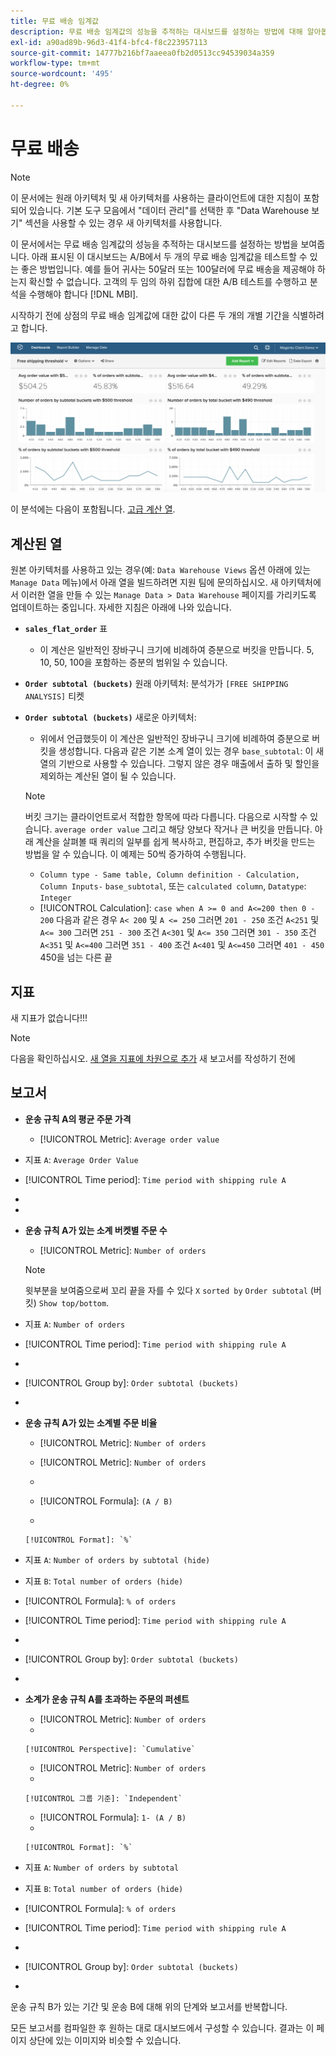 ```yaml
---
title: 무료 배송 임계값
description: 무료 배송 임계값의 성능을 추적하는 대시보드를 설정하는 방법에 대해 알아봅니다.
exl-id: a90ad89b-96d3-41f4-bfc4-f8c223957113
source-git-commit: 14777b216bf7aaeea0fb2d0513cc94539034a359
workflow-type: tm+mt
source-wordcount: '495'
ht-degree: 0%

---
```


# 무료 배송

>[!NOTE]
>
>이 문서에는 원래 아키텍처 및 새 아키텍처를 사용하는 클라이언트에 대한 지침이 포함되어 있습니다. 기본 도구 모음에서 &quot;데이터 관리&quot;를 선택한 후 &quot;Data Warehouse 보기&quot; 섹션을 사용할 수 있는 경우 새 아키텍처를 사용합니다.

이 문서에서는 무료 배송 임계값의 성능을 추적하는 대시보드를 설정하는 방법을 보여줍니다. 아래 표시된 이 대시보드는 A/B에서 두 개의 무료 배송 임계값을 테스트할 수 있는 좋은 방법입니다. 예를 들어 귀사는 50달러 또는 100달러에 무료 배송을 제공해야 하는지 확신할 수 없습니다. 고객의 두 임의 하위 집합에 대한 A/B 테스트를 수행하고 분석을 수행해야 합니다 [!DNL MBI].

시작하기 전에 상점의 무료 배송 임계값에 대한 값이 다른 두 개의 개별 기간을 식별하려고 합니다.

![](../../assets/free_shipping_threshold.png)

이 분석에는 다음이 포함됩니다. [고급 계산 열](../data-warehouse-mgr/adv-calc-columns.md).

## 계산된 열

원본 아키텍처를 사용하고 있는 경우(예: `Data Warehouse Views` 옵션 아래에 있는 `Manage Data` 메뉴)에서 아래 열을 빌드하려면 지원 팀에 문의하십시오. 새 아키텍처에서 이러한 열을 만들 수 있는 `Manage Data > Data Warehouse` 페이지를 가리키도록 업데이트하는 중입니다. 자세한 지침은 아래에 나와 있습니다.

* **`sales_flat_order`** 표
   * 이 계산은 일반적인 장바구니 크기에 비례하여 증분으로 버킷을 만듭니다. 5, 10, 50, 100을 포함하는 증분의 범위일 수 있습니다.

* **`Order subtotal (buckets)`** 원래 아키텍처: 분석가가 `[FREE SHIPPING ANALYSIS]` 티켓
* **`Order subtotal (buckets)`** 새로운 아키텍처:
   * 위에서 언급했듯이 이 계산은 일반적인 장바구니 크기에 비례하여 증분으로 버킷을 생성합니다. 다음과 같은 기본 소계 열이 있는 경우 `base_subtotal`: 이 새 열의 기반으로 사용할 수 있습니다. 그렇지 않은 경우 매출에서 출하 및 할인을 제외하는 계산된 열이 될 수 있습니다.
   >[!NOTE]
   >
   >버킷 크기는 클라이언트로서 적합한 항목에 따라 다릅니다. 다음으로 시작할 수 있습니다. `average order value` 그리고 해당 양보다 작거나 큰 버킷을 만듭니다. 아래 계산을 살펴볼 때 쿼리의 일부를 쉽게 복사하고, 편집하고, 추가 버킷을 만드는 방법을 알 수 있습니다. 이 예제는 50씩 증가하여 수행됩니다.

   * `Column type - Same table, Column definition - Calculation, Column Inputs-` `base_subtotal`, 또는 `calculated column`, `Datatype`: `Integer`
   * [!UICONTROL Calculation]: `case when A >= 0 and A<=200 then 0 - 200`
다음과 같은 경우 `A< 200` 및 `A <= 250` 그러면 `201 - 250`
조건 `A<251` 및 `A<= 300` 그러면 `251 - 300`
조건 `A<301` 및 `A<= 350` 그러면 `301 - 350`
조건 `A<351` 및 `A<=400` 그러면 `351 - 400`
조건 `A<401` 및 `A<=450` 그러면 `401 - 450`
450을 넘는 다른 끝



## 지표

새 지표가 없습니다!!!

>[!NOTE]
>
>다음을 확인하십시오. [새 열을 지표에 차원으로 추가](../data-warehouse-mgr/manage-data-dimensions-metrics.md) 새 보고서를 작성하기 전에

## 보고서

* **운송 규칙 A의 평균 주문 가격**
   * [!UICONTROL Metric]: `Average order value`

* 지표 `A`: `Average Order Value`
* [!UICONTROL Time period]: `Time period with shipping rule A`
* 
   [!UICONTROL Interval]: `None`
* 

   [!UICONTROL Chart Type]: `Scalar`

* **운송 규칙 A가 있는 소계 버켓별 주문 수**
   * [!UICONTROL Metric]: `Number of orders`

   >[!NOTE]
   >
   >윗부분을 보여줌으로써 꼬리 끝을 자를 수 있다 `X` `sorted by` `Order subtotal` (버킷) `Show top/bottom`.

* 지표 `A`: `Number of orders`
* [!UICONTROL Time period]: `Time period with shipping rule A`
* 
   [!UICONTROL Interval]: `None`
* [!UICONTROL Group by]: `Order subtotal (buckets)`
* 

   [!UICONTROL Chart Type]: `Column`

* **운송 규칙 A가 있는 소계별 주문 비율**
   * [!UICONTROL Metric]: `Number of orders`

   * [!UICONTROL Metric]: `Number of orders`
   * 
      [!UICONTROL 그룹 기준]: `Independent`
   * [!UICONTROL Formula]: `(A / B)`
   * 

      [!UICONTROL Format]: `%`

* 지표 `A`: `Number of orders by subtotal (hide)`
* 지표 `B`: `Total number of orders (hide)`
* [!UICONTROL Formula]: `% of orders`
* [!UICONTROL Time period]: `Time period with shipping rule A`
* 
   [!UICONTROL Interval]: `None`
* [!UICONTROL Group by]: `Order subtotal (buckets)`
* 

   [!UICONTROL Chart Type]: `Line`

* **소계가 운송 규칙 A를 초과하는 주문의 퍼센트**
   * [!UICONTROL Metric]: `Number of orders`
   * 

      [!UICONTROL Perspective]: `Cumulative`

   * [!UICONTROL Metric]: `Number of orders`
   * 

      [!UICONTROL 그룹 기준]: `Independent`

   * [!UICONTROL Formula]: `1- (A / B)`
   * 

      [!UICONTROL Format]: `%`

* 지표 `A`: `Number of orders by subtotal`
* 지표 `B`: `Total number of orders (hide)`
* [!UICONTROL Formula]: `% of orders`
* [!UICONTROL Time period]: `Time period with shipping rule A`
* 
   [!UICONTROL Interval]: `None`
* [!UICONTROL Group by]: `Order subtotal (buckets)`
* 

   [!UICONTROL Chart Type]: `Line`


운송 규칙 B가 있는 기간 및 운송 B에 대해 위의 단계와 보고서를 반복합니다.

모든 보고서를 컴파일한 후 원하는 대로 대시보드에서 구성할 수 있습니다. 결과는 이 페이지 상단에 있는 이미지와 비슷할 수 있습니다.
